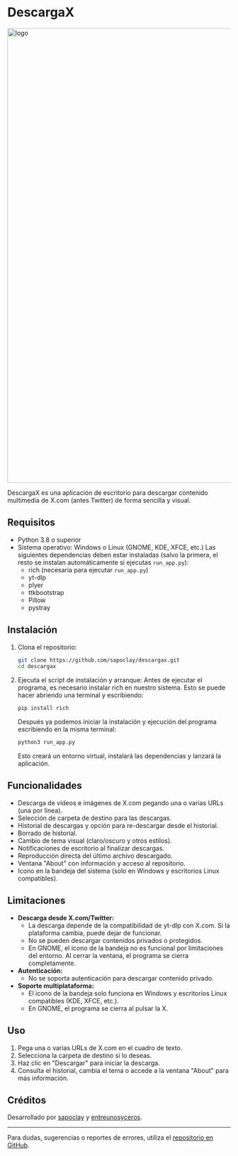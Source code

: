 # DescargaX

<img width="1024" height="1024" alt="logo" src="https://github.com/user-attachments/assets/1fe9d968-3ed9-46e0-9db8-18e3a16cbbc5" />

DescargaX es una aplicación de escritorio para descargar contenido multimedia de X.com (antes Twitter) de forma sencilla y visual.

## Requisitos

- Python 3.8 o superior
- Sistema operativo: Windows o Linux (GNOME, KDE, XFCE, etc.)
Las siguientes dependencias deben estar instaladas (salvo la primera, el resto se instalan automáticamente si ejecutas `run_app.py`):
  - rich (necesaria para ejecutar `run_app.py`)
  - yt-dlp
  - plyer
  - ttkbootstrap
  - Pillow
  - pystray

## Instalación

1. Clona el repositorio:
   ```bash
   git clone https://github.com/sapoclay/descargax.git
   cd descargax
   ```
2. Ejecuta el script de instalación y arranque:
   Antes de ejecutar el programa, es necesario instalar rich en nuestro sistema. Esto se puede hacer abriendo una terminal y escribiendo:
   
   ```bash
   pip install rich
   ```
   Después ya podemos iniciar la instalación y ejecución del programa escribiendo en la misma terminal:

   ```bash
   python3 run_app.py
   ```
   Esto creará un entorno virtual, instalará las dependencias y lanzará la aplicación.

## Funcionalidades

- Descarga de videos e imágenes de X.com pegando una o varias URLs (una por línea).
- Selección de carpeta de destino para las descargas.
- Historial de descargas y opción para re-descargar desde el historial.
- Borrado de historial.
- Cambio de tema visual (claro/oscuro y otros estilos).
- Notificaciones de escritorio al finalizar descargas.
- Reproducción directa del último archivo descargado.
- Ventana "About" con información y acceso al repositorio.
- Icono en la bandeja del sistema (solo en Windows y escritorios Linux compatibles).

## Limitaciones

- **Descarga desde X.com/Twitter:**
  - La descarga depende de la compatibilidad de yt-dlp con X.com. Si la plataforma cambia, puede dejar de funcionar.
  - No se pueden descargar contenidos privados o protegidos.
  - En GNOME, el icono de la bandeja no es funcional por limitaciones del entorno. Al cerrar la ventana, el programa se cierra completamente.
- **Autenticación:**
  - No se soporta autenticación para descargar contenido privado.
- **Soporte multiplataforma:**
  - El icono de la bandeja solo funciona en Windows y escritorios Linux compatibles (KDE, XFCE, etc.).
  - En GNOME, el programa se cierra al pulsar la X.

## Uso

1. Pega una o varias URLs de X.com en el cuadro de texto.
2. Selecciona la carpeta de destino si lo deseas.
3. Haz clic en "Descargar" para iniciar la descarga.
4. Consulta el historial, cambia el tema o accede a la ventana "About" para más información.

## Créditos

Desarrollado por [sapoclay](https://github.com/sapoclay) y [entreunosyceros](https://entreunosyceros.net).

---

Para dudas, sugerencias o reportes de errores, utiliza el [repositorio en GitHub](https://github.com/sapoclay/descargax).
